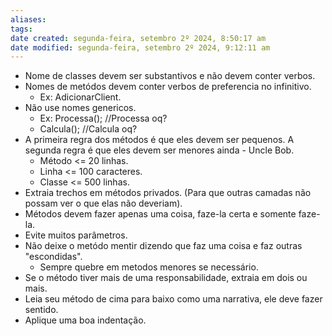 ```yaml
---
aliases: 
tags: 
date created: segunda-feira, setembro 2º 2024, 8:50:17 am
date modified: segunda-feira, setembro 2º 2024, 9:12:11 am
---
```

- Nome de classes devem ser substantivos e não devem conter verbos.
- Nomes de metódos devem conter verbos de preferencia no infinitivo.
	- Ex: AdicionarClient.
- Não use nomes genericos.
	- Ex: Processa(); //Processa oq?
	- Calcula(); //Calcula oq?
- A primeira regra dos métodos é que eles devem ser pequenos. A segunda regra é que eles devem ser menores ainda - Uncle Bob.
	- Método <= 20 linhas.
	- Linha <= 100 caracteres.
	- Classe <= 500 linhas.
- Extraia trechos em métodos privados. (Para que outras camadas não possam ver o que elas não deveriam).
- Métodos devem fazer apenas uma coisa, faze-la certa e somente faze-la.
- Evite muitos parâmetros.
- Não deixe o metódo mentir dizendo que faz uma coisa e faz outras "escondidas".
	- Sempre quebre em metodos menores se necessário.
- Se o método tiver mais de uma responsabilidade, extraia em dois ou mais.
- Leia seu método de cima para baixo como uma narrativa, ele deve fazer sentido.
- Aplique uma boa indentação.